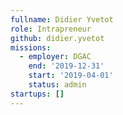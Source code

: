 ```yaml
---
fullname: Didier Yvetot
role: Intrapreneur
github: didier.yvetot
missions:
  - employer: DGAC
    end: '2019-12-31'
    start: '2019-04-01'
    status: admin
startups: []
---
```


